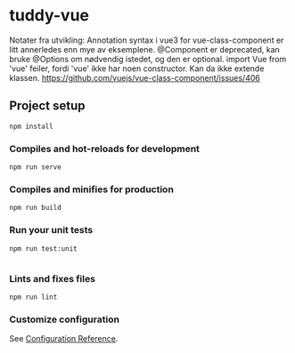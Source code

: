 # tuddy-vue

Notater fra utvikling:
Annotation syntax i vue3 for vue-class-component er litt annerledes enn mye av eksemplene. @Component er deprecated, kan bruke @Options om nødvendig istedet, og den er optional.
import Vue from 'vue' feiler, fordi 'vue' ikke har noen constructor. Kan da ikke extende klassen.
https://github.com/vuejs/vue-class-component/issues/406



## Project setup
```
npm install
```

### Compiles and hot-reloads for development
```
npm run serve
```

### Compiles and minifies for production
```
npm run build
```

### Run your unit tests
```
npm run test:unit


```

### Lints and fixes files
```
npm run lint
```

### Customize configuration
See [Configuration Reference](https://cli.vuejs.org/config/).


